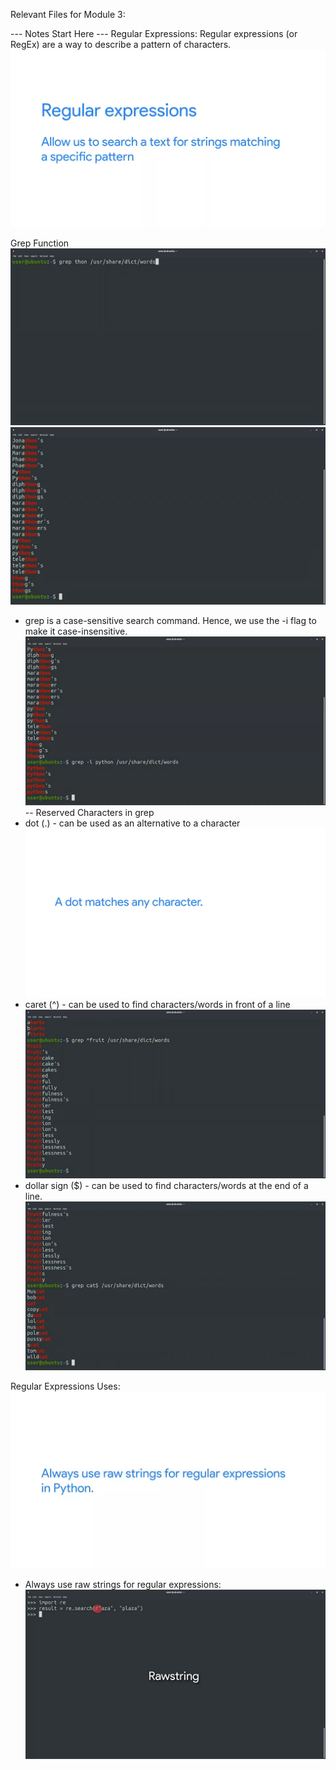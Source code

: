 Relevant Files for Module 3:


--- Notes Start Here ---
Regular Expressions:
Regular expressions (or RegEx) are a way to describe a pattern of characters.
![RegEx](<Screenshot (580).png>)

Grep Function
![grep function in terminal](<Screenshot (593).png>)
![grep function in terminal - results](<Screenshot (594).png>)
- grep is a case-sensitive search command. Hence, we use the -i flag to make it case-insensitive.
![-i in grep](<Screenshot (597).png>)
-- Reserved Characters in grep
- dot (.) - can be used as an alternative to a character
![dot character](<Screenshot (599).png>)
- caret (^) - can be used to find characters/words in front of a line
![caret character](<Screenshot (602).png>)
- dollar sign ($) - can be used to find characters/words at the end of a line.
![dollar sign](<Screenshot (603).png>)

Regular Expressions Uses:
![RegEx_uses](<Screenshot (633).png>)
- Always use raw strings for regular expressions:
![RawString in RegEx](<Screenshot (632).png>)